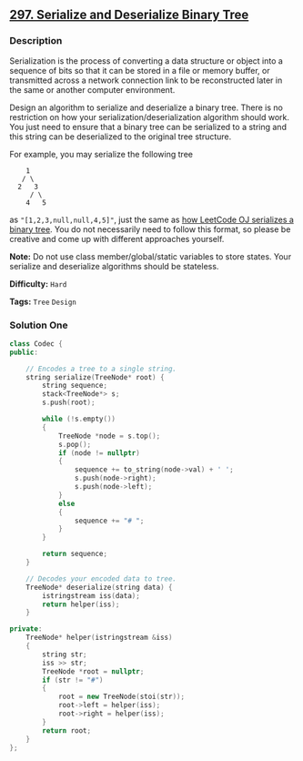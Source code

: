 ## [297. Serialize and Deserialize Binary Tree](https://leetcode.com/problems/serialize-and-deserialize-binary-tree/description/)

### Description

Serialization is the process of converting a data structure or object into a sequence of bits so that it can be stored in a file or memory buffer, or transmitted across a network connection link to be reconstructed later in the same or another computer environment.

Design an algorithm to serialize and deserialize a binary tree. There is no restriction on how your serialization/deserialization algorithm should work. You just need to ensure that a binary tree can be serialized to a string and this string can be deserialized to the original tree structure.

For example, you may serialize the following tree

```
    1
   / \
  2   3
     / \
    4   5

```

as `"[1,2,3,null,null,4,5]"`, just the same as [how LeetCode OJ serializes a binary tree](https://leetcode.com/faq/#binary-tree). You do not necessarily need to follow this format, so please be creative and come up with different approaches yourself.

**Note:** Do not use class member/global/static variables to store states. Your serialize and deserialize algorithms should be stateless.

**Difficulty:** `Hard`

**Tags:** `Tree` `Design`

### Solution One

```c++
class Codec {
public:

    // Encodes a tree to a single string.
    string serialize(TreeNode* root) {
        string sequence;
        stack<TreeNode*> s;
        s.push(root);

        while (!s.empty())
        {
            TreeNode *node = s.top();
            s.pop();
            if (node != nullptr)
            {
                sequence += to_string(node->val) + ' ';
                s.push(node->right);
                s.push(node->left);
            }
            else
            {
                sequence += "# ";
            }
        }

        return sequence;
    }

    // Decodes your encoded data to tree.
    TreeNode* deserialize(string data) {
        istringstream iss(data);
        return helper(iss);
    }

private:
    TreeNode* helper(istringstream &iss)
    {
        string str;
        iss >> str;
        TreeNode *root = nullptr;
        if (str != "#")
        {
            root = new TreeNode(stoi(str));
            root->left = helper(iss);
            root->right = helper(iss);
        }
        return root;
    }
};
```
